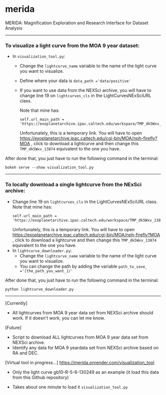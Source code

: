 # merida
MERIDA: Magnification Exploration and Research Interface for Dataset Analysis


---
### To visualize a light curve from the MOA 9 year dataset:
* In `visualization_tool.py`:
  * Change the `lightcurve_name` variable to the name of the light curve you want to visualize.
  * Define where your data is `data_path ='data/positive'`
  * If you want to use data from the NEXSci archive, you will have to change line 19 on `lightcurves_cls` in the LightCurvesNExSciURL class.
    
    Note that mine has: 
    ```
    self.url_main_path = 'https://exoplanetarchive.ipac.caltech.edu/workspace/TMP_dk5Wxv_13874/MOA/tab1/data/' 
    ```
    Unfortunately, this is a temporary link. You will have to open https://exoplanetarchive.ipac.caltech.edu/cgi-bin/MOA/nph-firefly?MOA , click to download a lightcurve and then change this `TMP_dk5Wxv_13874` equivalent to the one you have.

After done that, you just have to run the following command in the terminal:
```
bokeh serve --show visualization_tool.py
```

---
### To locally download a single lightcurve from the NExSci archive:
* Change line 19 on `lightcurves_cls` in the LightCurvesNExSciURL class.
    Note that mine has: 
    ```
    self.url_main_path = 'https://exoplanetarchive.ipac.caltech.edu/workspace/TMP_dk5Wxv_13874/MOA/tab1/data/' 
    ```
    Unfortunately, this is a temporary link. You will have to open https://exoplanetarchive.ipac.caltech.edu/cgi-bin/MOA/nph-firefly?MOA , click to download a lightcurve and then change this `TMP_dk5Wxv_13874` equivalent to the one you have. 
* In `lightcurve_downloader.py`:
  * Change the `lightcurve_name` variable to the name of the light curve you want to visualize.
  * You can change the path by adding the variable `path_to_save_ ='[the_path_you_want_]/'`

After done that, you just have to run the following command in the terminal:
```
python lightcurve_downloader.py
```

---
[Currently]
* All lightcurves from MOA 9 year data set from NEXSci archive should work. If it doesn't work, you can let me know.

[Future]
* Script to download ALL lightcurves from MOA 9 year data set from NEXSci archive.
* Identify any data for MOA 9 yeardata set from NEXSci archive based on RA and DEC.


[Virtual tool in progress...]
https://merida.onrender.com/visualization_tool
* Only the light curve gb10-R-5-6-130249 as an example (it load this data from this Github repository)

* Takes about one minute to load it
  `visualization_tool.py`  
